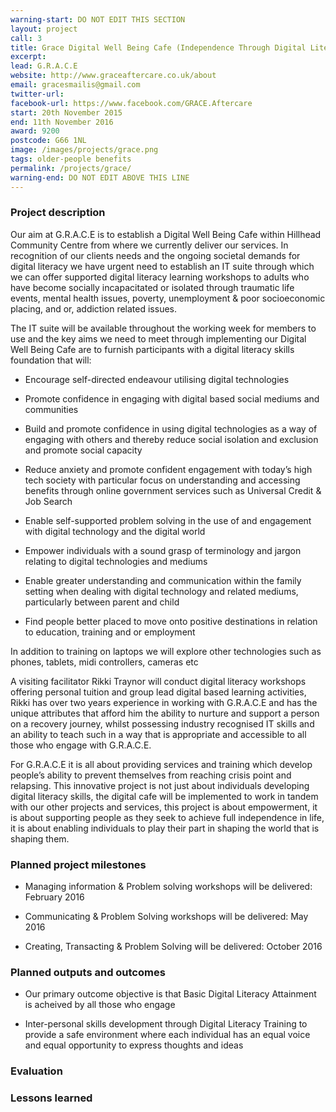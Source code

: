 ```yaml
---
warning-start: DO NOT EDIT THIS SECTION
layout: project
call: 3
title: Grace Digital Well Being Cafe (Independence Through Digital Literacy Attainment)
excerpt: 
lead: G.R.A.C.E
website: http://www.graceaftercare.co.uk/about
email: gracesmailis@gmail.com
twitter-url: 
facebook-url: https://www.facebook.com/GRACE.Aftercare
start: 20th November 2015
end: 11th November 2016
award: 9200
postcode: G66 1NL		
image: /images/projects/grace.png
tags: older-people benefits
permalink: /projects/grace/
warning-end: DO NOT EDIT ABOVE THIS LINE
---
```


### Project description

Our aim at G.R.A.C.E is to establish a Digital Well Being Cafe within Hillhead Community Centre from where we currently deliver our services. In recognition of our clients needs and the ongoing societal demands for digital literacy we have urgent need to establish an IT suite through which we can offer supported digital literacy learning workshops to adults who have become socially incapacitated or isolated through traumatic life events, mental health issues, poverty, unemployment & poor socioeconomic placing, and or, addiction related issues. 

The IT suite will be available throughout the working week for members to use and the key aims we need to meet through implementing our Digital Well Being Cafe are to furnish participants with a digital literacy skills foundation that will: 

* Encourage self-directed endeavour utilising digital technologies

* Promote confidence in engaging with digital based social mediums and communities 

* Build and promote confidence in using digital technologies as a way of engaging with others and thereby reduce social isolation and exclusion and promote social capacity 

* Reduce anxiety and promote confident engagement with today’s high tech society with particular focus on understanding and accessing benefits through online government services such as Universal Credit & Job Search

* Enable self-supported problem solving in the use of and engagement with digital technology and the digital world 

* Empower individuals with a sound grasp of terminology and jargon relating to digital technologies and mediums

* Enable greater understanding and communication within the family setting when dealing with digital technology and related mediums, particularly between parent and child 

* Find people better placed to move onto positive destinations in relation to education, training and or employment 

In addition to training on laptops we will explore other technologies such as phones, tablets, midi controllers, cameras etc 

A visiting facilitator Rikki Traynor will conduct digital literacy workshops offering personal tuition and group lead digital based learning activities, Rikki has over two years experience in working with G.R.A.C.E and has the unique attributes that afford him the ability to nurture and support a person on a recovery journey, whilst possessing industry recognised IT skills and an ability to teach such in a way that is appropriate and accessible to all those who engage with G.R.A.C.E.

For G.R.A.C.E it is all about providing services and training which develop people’s ability to prevent themselves from reaching crisis point and relapsing.  This innovative project is not just about individuals developing digital literacy skills, the digital cafe will be implemented to work in tandem with our other projects and services, this project is about empowerment, it is about supporting people as they seek to achieve full independence in life, it is about enabling individuals to play their part in shaping the world that is shaping them.

### Planned project milestones

* Managing information & Problem solving workshops will be delivered: February 2016

* Communicating & Problem Solving workshops will be delivered: May 2016

* Creating, Transacting & Problem Solving will be delivered: October 2016

### Planned outputs and outcomes

* Our primary outcome objective is that Basic Digital Literacy Attainment is acheived by all those who engage

* Inter-personal skills development through Digital Literacy Training to provide a safe environment where each individual has an equal voice and equal opportunity to express thoughts and ideas

### Evaluation


### Lessons learned



